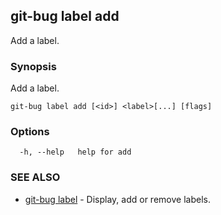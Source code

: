 ## git-bug label add

Add a label.

### Synopsis

Add a label.

```
git-bug label add [<id>] <label>[...] [flags]
```

### Options

```
  -h, --help   help for add
```

### SEE ALSO

* [git-bug label](git-bug_label.md)	 - Display, add or remove labels.


